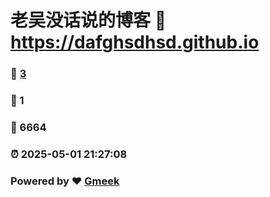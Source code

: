 # 老吴没话说的博客 :link: https://dafghsdhsd.github.io 
### :page_facing_up: [3](https://dafghsdhsd.github.io/tag.html) 
### :speech_balloon: 1 
### :hibiscus: 6664 
### :alarm_clock: 2025-05-01 21:27:08 
### Powered by :heart: [Gmeek](https://github.com/Meekdai/Gmeek)
